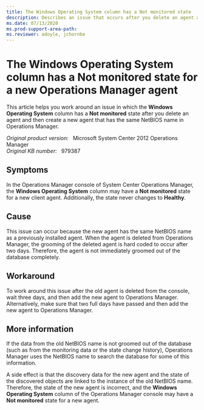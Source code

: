 ```yaml
---
title: The Windows Operating System column has a Not monitored state
description: Describes an issue that occurs after you delete an agent and then create a new agent that has the same NetBIOS name in System Center Operations Manager.
ms.date: 07/13/2020
ms.prod-support-area-path:
ms.reviewer: adoyle, jchornbe
---
```

# The Windows Operating System column has a Not monitored state for a new Operations Manager agent

This article helps you work around an issue in which the **Windows Operating System** column has a **Not monitored** state after you delete an agent and then create a new agent that has the same NetBIOS name in Operations Manager.

_Original product version:_ &nbsp; Microsoft System Center 2012 Operations Manager  
_Original KB number:_ &nbsp; 979387

## Symptoms

In the Operations Manager console of System Center Operations Manager, the **Windows Operating System** column may have a **Not monitored** state for a new client agent. Additionally, the state never changes to **Healthy**.

## Cause

This issue can occur because the new agent has the same NetBIOS name as a previously installed agent. When the agent is deleted from Operations Manager, the grooming of the deleted agent is hard coded to occur after two days. Therefore, the agent is not immediately groomed out of the database completely.

## Workaround

To work around this issue after the old agent is deleted from the console, wait three days, and then add the new agent to Operations Manager. Alternatively, make sure that two full days have passed and then add the new agent to Operations Manager.

## More information

If the data from the old NetBIOS name is not groomed out of the database (such as from the monitoring data or the state change history), Operations Manager uses the NetBIOS name to search the database for some of this information.

A side effect is that the discovery data for the new agent and the state of the discovered objects are linked to the instance of the old NetBIOS name. Therefore, the state of the new agent is incorrect, and the **Windows Operating System** column of the Operations Manager console may have a **Not monitored** state for a new agent.
